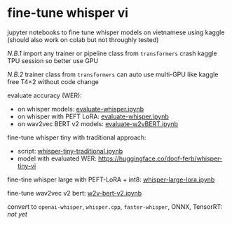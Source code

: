 # fine-tune whisper vi

jupyter notebooks to fine tune whisper models on vietnamese using kaggle (should also work on colab but not throughly tested)

*N.B.1* import any trainer or pipeline class from `transformers` crash kaggle TPU session so better use GPU

*N.B.2* trainer class from `transformers` can auto use multi-GPU like kaggle free T4×2 without code change

evaluate accuracy (WER):
- on whisper models: [evaluate-whisper.ipynb](evaluate-whisper.ipynb)
- on whisper with PEFT LoRA: [evaluate-whisper.ipynb](evaluate-whisper-lora.ipynb)
- on wav2vec BERT v2 models: [evaluate-w2vBERT.ipynb](evaluate-w2vBERT.ipynb)

fine-tune whisper tiny with traditional approach:
- script: [whisper-tiny-traditional.ipynb](whisper-tiny-traditional.ipynb)
- model with evaluated WER: https://huggingface.co/doof-ferb/whisper-tiny-vi

fine-tine whisper large with PEFT-LoRA + int8: [whisper-large-lora.ipynb](whisper-large-lora.ipynb)

fine-tune wav2vec v2 bert: [w2v-bert-v2.ipynb](w2v-bert-v2.ipynb)

convert to `openai-whisper`, `whisper.cpp`, `faster-whisper`, ONNX, TensorRT: *not yet*
